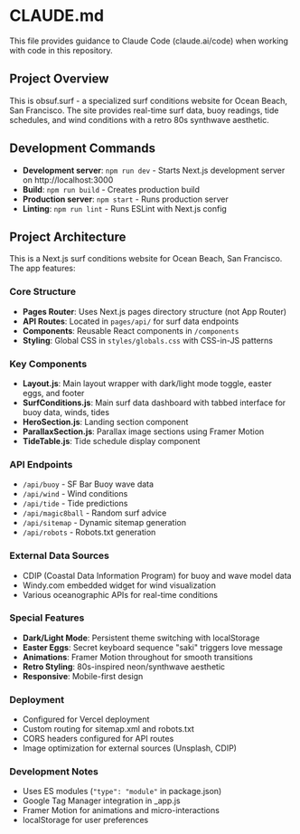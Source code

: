 # CLAUDE.md

This file provides guidance to Claude Code (claude.ai/code) when working with code in this repository.

## Project Overview

This is obsuf.surf - a specialized surf conditions website for Ocean Beach, San Francisco. The site provides real-time surf data, buoy readings, tide schedules, and wind conditions with a retro 80s synthwave aesthetic.

## Development Commands

- **Development server**: `npm run dev` - Starts Next.js development server on http://localhost:3000
- **Build**: `npm run build` - Creates production build
- **Production server**: `npm start` - Runs production server
- **Linting**: `npm run lint` - Runs ESLint with Next.js config

## Project Architecture

This is a Next.js surf conditions website for Ocean Beach, San Francisco. The app features:

### Core Structure
- **Pages Router**: Uses Next.js pages directory structure (not App Router)
- **API Routes**: Located in `pages/api/` for surf data endpoints
- **Components**: Reusable React components in `/components`
- **Styling**: Global CSS in `styles/globals.css` with CSS-in-JS patterns

### Key Components
- **Layout.js**: Main layout wrapper with dark/light mode toggle, easter eggs, and footer
- **SurfConditions.js**: Main surf data dashboard with tabbed interface for buoy data, winds, tides
- **HeroSection.js**: Landing section component
- **ParallaxSection.js**: Parallax image sections using Framer Motion
- **TideTable.js**: Tide schedule display component

### API Endpoints
- `/api/buoy` - SF Bar Buoy wave data
- `/api/wind` - Wind conditions
- `/api/tide` - Tide predictions
- `/api/magic8ball` - Random surf advice
- `/api/sitemap` - Dynamic sitemap generation
- `/api/robots` - Robots.txt generation

### External Data Sources
- CDIP (Coastal Data Information Program) for buoy and wave model data
- Windy.com embedded widget for wind visualization
- Various oceanographic APIs for real-time conditions

### Special Features
- **Dark/Light Mode**: Persistent theme switching with localStorage
- **Easter Eggs**: Secret keyboard sequence "saki" triggers love message
- **Animations**: Framer Motion throughout for smooth transitions
- **Retro Styling**: 80s-inspired neon/synthwave aesthetic
- **Responsive**: Mobile-first design

### Deployment
- Configured for Vercel deployment
- Custom routing for sitemap.xml and robots.txt
- CORS headers configured for API routes
- Image optimization for external sources (Unsplash, CDIP)

### Development Notes
- Uses ES modules (`"type": "module"` in package.json)
- Google Tag Manager integration in _app.js
- Framer Motion for animations and micro-interactions
- localStorage for user preferences